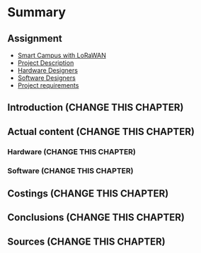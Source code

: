 # Summary
<!-- 
* Building a Smart Campus
    * [Introduction](requirements/README.md)
    * [The Sensors](requirements/chapter1.md)
    * [LoRaWAN](requirements/lorawan.md)
        * [The Things Network](requirements/the-things-network.md)
    * [The Web Portal](requirements/the-web-portal.md)
    
* Smart Campus Project
    * [Redmine](requirements/redmine.md)
    * [Goals](requirements/goals.md)
    * [Iterations](requirements/iterations.md)
    * [Requirements](requirements/project-requirements.md)
 -->

## Assignment

* [Smart Campus with LoRaWAN](README.md)
* [Project Description](project/hardware-description.md)
* [Hardware Designers](project/hardware-designers.md)
* [Software Designers](project/software-requirements.md)
* [Project requirements](project/project-requirements.md)

## Introduction \(CHANGE THIS CHAPTER\)

## Actual content \(CHANGE THIS CHAPTER\)

### Hardware \(CHANGE THIS CHAPTER\)

### Software \(CHANGE THIS CHAPTER\)

## Costings \(CHANGE THIS CHAPTER\)

## Conclusions \(CHANGE THIS CHAPTER\)

## Sources \(CHANGE THIS CHAPTER\)